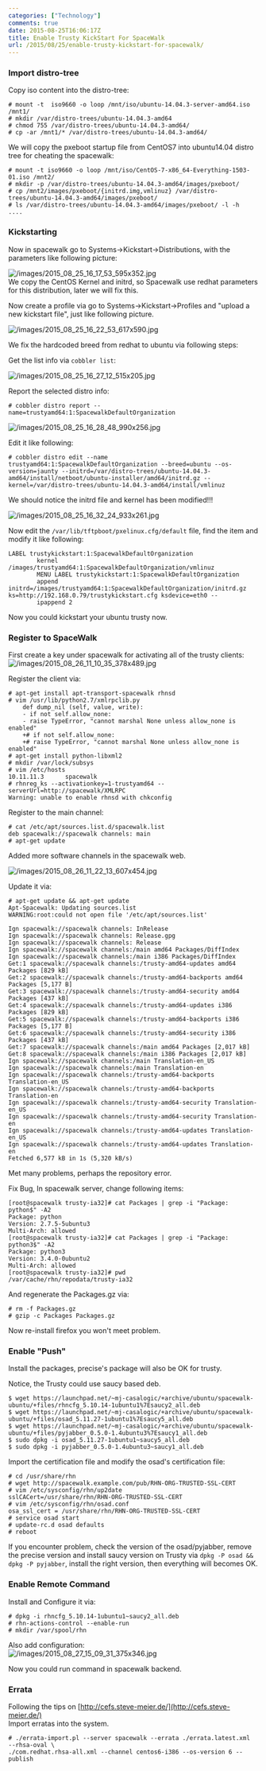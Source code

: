 ```yaml
---
categories: ["Technology"]
comments: true
date: 2015-08-25T16:06:17Z
title: Enable Trusty KickStart For SpaceWalk
url: /2015/08/25/enable-trusty-kickstart-for-spacewalk/
---
```


### Import distro-tree
Copy iso content into the distro-tree:    

```
# mount -t  iso9660 -o loop /mnt/iso/ubuntu-14.04.3-server-amd64.iso /mnt1/
# mkdir /var/distro-trees/ubuntu-14.04.3-amd64
# chmod 755 /var/distro-trees/ubuntu-14.04.3-amd64/
# cp -ar /mnt1/* /var/distro-trees/ubuntu-14.04.3-amd64/
```
We will copy the pxeboot startup file from CentOS7 into ubuntu14.04 distro tree for
cheating the spacewalk:    

```
# mount -t iso9660 -o loop /mnt/iso/CentOS-7-x86_64-Everything-1503-01.iso /mnt2/
# mkdir -p /var/distro-trees/ubuntu-14.04.3-amd64/images/pxeboot/
# cp /mnt2/images/pxeboot/{initrd.img,vmlinuz} /var/distro-trees/ubuntu-14.04.3-amd64/images/pxeboot/
# ls /var/distro-trees/ubuntu-14.04.3-amd64/images/pxeboot/ -l -h
....
```

### Kickstarting
Now in spacewalk go to Systems->Kickstart->Distributions, with the parameters like
following picture:    

![/images/2015_08_25_16_17_53_595x352.jpg](/images/2015_08_25_16_17_53_595x352.jpg)    
We copy the CentOS Kernel and initrd, so Spacewalk use redhat parameters for this
distribution, later we will fix this.     

Now create a profile via go to Systems->Kickstart->Profiles and "upload a new kickstart
file", just like following picture.    

![/images/2015_08_25_16_22_53_617x590.jpg](/images/2015_08_25_16_22_53_617x590.jpg)   

We fix the hardcoded breed from redhat to ubuntu via following steps:    

Get the list info via `cobbler list`:    

![/images/2015_08_25_16_27_12_515x205.jpg](/images/2015_08_25_16_27_12_515x205.jpg)    

Report the selected distro info:    

```
# cobbler distro report --name=trustyamd64:1:SpacewalkDefaultOrganization
```

![/images/2015_08_25_16_28_48_990x256.jpg](/images/2015_08_25_16_28_48_990x256.jpg)    

Edit it like following:    

```
# cobbler distro edit --name trustyamd64:1:SpacewalkDefaultOrganization --breed=ubuntu --os-version=jaunty --initrd=/var/distro-trees/ubuntu-14.04.3-amd64/install/netboot/ubuntu-installer/amd64/initrd.gz --kernel=/var/distro-trees/ubuntu-14.04.3-amd64/install/vmlinuz 
```

We should notice the initrd file and kernel has been modified!!!   

![/images/2015_08_25_16_32_24_933x261.jpg](/images/2015_08_25_16_32_24_933x261.jpg)   

Now edit the `/var/lib/tftpboot/pxelinux.cfg/default` file, find the item and modify it like following:    

```
LABEL trustykickstart:1:SpacewalkDefaultOrganization
        kernel /images/trustyamd64:1:SpacewalkDefaultOrganization/vmlinuz
        MENU LABEL trustykickstart:1:SpacewalkDefaultOrganization
        append initrd=/images/trustyamd64:1:SpacewalkDefaultOrganization/initrd.gz  ks=http://192.168.0.79/trustykickstart.cfg ksdevice=eth0 --
        ipappend 2
```
Now you could kickstart your ubuntu trusty now.     

### Register to SpaceWalk
First create a key under spacewalk for activating all of the trusty clients:    
![/images/2015_08_26_11_10_35_378x489.jpg](/images/2015_08_26_11_10_35_378x489.jpg)     

Register the client via:    

```
# apt-get install apt-transport-spacewalk rhnsd
# vim /usr/lib/python2.7/xmlrpclib.py
    def dump_nil (self, value, write):
    - if not self.allow_none:
    - raise TypeError, "cannot marshal None unless allow_none is enabled"
    +# if not self.allow_none:
    +# raise TypeError, "cannot marshal None unless allow_none is enabled"
# apt-get install python-libxml2
# mkdir /var/lock/subsys
# vim /etc/hosts
10.11.11.3      spacewalk
# rhnreg_ks --activationkey=1-trustyamd64 --serverUrl=http://spacewalk/XMLRPC
Warning: unable to enable rhnsd with chkconfig
```
Register to the main channel:    

```
# cat /etc/apt/sources.list.d/spacewalk.list
deb spacewalk://spacewalk channels: main
# apt-get update
```

Added more software channels in the spacewalk web.    

![/images/2015_08_26_11_22_13_607x454.jpg](/images/2015_08_26_11_22_13_607x454.jpg)   

Update it via:   

```
# apt-get update && apt-get update
Apt-Spacewalk: Updating sources.list
WARNING:root:could not open file '/etc/apt/sources.list'

Ign spacewalk://spacewalk channels: InRelease
Ign spacewalk://spacewalk channels: Release.gpg
Ign spacewalk://spacewalk channels: Release
Ign spacewalk://spacewalk channels:/main amd64 Packages/DiffIndex
Ign spacewalk://spacewalk channels:/main i386 Packages/DiffIndex
Get:1 spacewalk://spacewalk channels:/trusty-amd64-updates amd64 Packages [829 kB]
Get:2 spacewalk://spacewalk channels:/trusty-amd64-backports amd64 Packages [5,177 B]
Get:3 spacewalk://spacewalk channels:/trusty-amd64-security amd64 Packages [437 kB]
Get:4 spacewalk://spacewalk channels:/trusty-amd64-updates i386 Packages [829 kB]
Get:5 spacewalk://spacewalk channels:/trusty-amd64-backports i386 Packages [5,177 B]
Get:6 spacewalk://spacewalk channels:/trusty-amd64-security i386 Packages [437 kB]
Get:7 spacewalk://spacewalk channels:/main amd64 Packages [2,017 kB]
Get:8 spacewalk://spacewalk channels:/main i386 Packages [2,017 kB]
Ign spacewalk://spacewalk channels:/main Translation-en_US
Ign spacewalk://spacewalk channels:/main Translation-en
Ign spacewalk://spacewalk channels:/trusty-amd64-backports Translation-en_US
Ign spacewalk://spacewalk channels:/trusty-amd64-backports Translation-en
Ign spacewalk://spacewalk channels:/trusty-amd64-security Translation-en_US
Ign spacewalk://spacewalk channels:/trusty-amd64-security Translation-en
Ign spacewalk://spacewalk channels:/trusty-amd64-updates Translation-en_US
Ign spacewalk://spacewalk channels:/trusty-amd64-updates Translation-en
Fetched 6,577 kB in 1s (5,320 kB/s)
```
Met many problems, perhaps the repository error.  

Fix Bug, In spacewalk server, change following items:    

```
[root@spacewalk trusty-ia32]# cat Packages | grep -i "Package: python$" -A2
Package: python
Version: 2.7.5-5ubuntu3
Multi-Arch: allowed
[root@spacewalk trusty-ia32]# cat Packages | grep -i "Package: python3$" -A2
Package: python3
Version: 3.4.0-0ubuntu2
Multi-Arch: allowed
[root@spacewalk trusty-ia32]# pwd
/var/cache/rhn/repodata/trusty-ia32
```
And regenerate the Packages.gz via:    

```
# rm -f Packages.gz
# gzip -c Packages Packages.gz
```
Now re-install firefox you won't meet problem.     

### Enable "Push"
Install the packages, precise's package will also be OK for trusty.    

Notice, the Trusty could use saucy based deb.     

```
$ wget https://launchpad.net/~mj-casalogic/+archive/ubuntu/spacewalk-ubuntu/+files/rhncfg_5.10.14-1ubuntu1%7Esaucy2_all.deb
$ wget https://launchpad.net/~mj-casalogic/+archive/ubuntu/spacewalk-ubuntu/+files/osad_5.11.27-1ubuntu1%7Esaucy5_all.deb
$ wget https://launchpad.net/~mj-casalogic/+archive/ubuntu/spacewalk-ubuntu/+files/pyjabber_0.5.0-1.4ubuntu3%7Esaucy1_all.deb
$ sudo dpkg -i osad_5.11.27-1ubuntu1~saucy5_all.deb
$ sudo dpkg -i pyjabber_0.5.0-1.4ubuntu3~saucy1_all.deb
```
Import the certification file and modify the osad's certification file:    

```
# cd /usr/share/rhn
# wget http://spacewalk.example.com/pub/RHN-ORG-TRUSTED-SSL-CERT
# vim /etc/sysconfig/rhn/up2date
sslCACert=/usr/share/rhn/RHN-ORG-TRUSTED-SSL-CERT
# vim /etc/sysconfig/rhn/osad.conf
osa_ssl_cert = /usr/share/rhn/RHN-ORG-TRUSTED-SSL-CERT
# service osad start
# update-rc.d osad defaults
# reboot
```
If you encounter problem, check the version of the osad/pyjabber, remove the precise
version and install saucy version on Trusty via `dpkg -P osad && dpkg -P pyjabber`,
install the right version, then everything will becomes OK.     

### Enable Remote Command
Install and Configure it via:    

```
# dpkg -i rhncfg_5.10.14-1ubuntu1~saucy2_all.deb 
# rhn-actions-control --enable-run
# mkdir /var/spool/rhn
```
Also add configuration:     
![/images/2015_08_27_15_09_31_375x346.jpg](/images/2015_08_27_15_09_31_375x346.jpg)    

Now you could run command in spacewalk backend.    


### Errata
Following the tips on [http://cefs.steve-meier.de/](http://cefs.steve-meier.de/)    
Import erratas into the system.    

```
# ./errata-import.pl --server spacewalk --errata ./errata.latest.xml  --rhsa-oval \
./com.redhat.rhsa-all.xml --channel centos6-i386 --os-version 6 --publish
```
